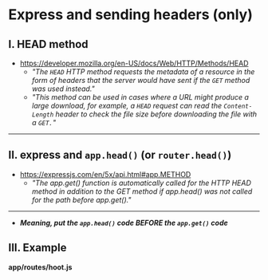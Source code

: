 # Express and sending headers (only)

## I. HEAD method
- https://developer.mozilla.org/en-US/docs/Web/HTTP/Methods/HEAD
  - *"The `HEAD` HTTP method requests the metadata of a resource in the form of headers that the server would have sent if the `GET` method was used instead."*
  - *"This method can be used in cases where a URL might produce a large download, for example, a `HEAD` request can read the `Content-Length` header to check the file size before downloading the file with a `GET.`"*

---

## II. express and `app.head()` (or `router.head()`)
- https://expressjs.com/en/5x/api.html#app.METHOD
  - *"The app.get() function is automatically called for the HTTP HEAD method in addition to the GET method if app.head() was not called for the path before app.get()."*

---

- ***Meaning, put the `app.head()` code BEFORE the `app.get()` code***

## III. Example

**app/routes/hoot.js**

```js

```
